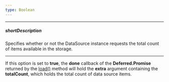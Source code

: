 ```yaml
---
type: Boolean
---
```

---
##### shortDescription
Specifies whether or not the DataSource instance requests the total count of items available in the storage.

---
If this option is set to **true**, the **done** callback of the **Deferred.Promise** returned by the [load()](/api-reference/30%20Data%20Layer/DataSource/3%20Methods/load().md '/Documentation/ApiReference/Data_Layer/DataSource/Methods/#load') method will hold the **extra** argument containing the **totalCount**, which holds the total count of data source items.